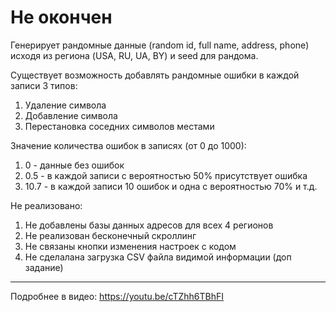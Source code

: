 # Не окончен
Генерирует рандомные данные (random id, full name, address, phone)
исходя из региона (USA, RU, UA, BY) и seed для рандома.

Существует возможность добавлять рандомные ошибки в каждой записи 3 типов:
1) Удаление символа
2) Добавление символа
3) Перестановка соседних символов местами

Значение количества ошибок в записях (от 0 до 1000):
1) 0 - данные без ошибок
2) 0.5 - в каждой записи с вероятностью 50% присутствует ошибка
3) 10.7 - в каждой записи 10 ошибок и одна с вероятностью 70% и т.д.

Не реализовано:
1) Не добавлены базы данных адресов для всех 4 регионов
2) Не реализован бесконечный скроллинг
3) Не связаны кнопки изменения настроек с кодом
4) Не сделалана загрузка CSV файла видимой информации (доп задание)

__________________________
Подробнее в видео: https://youtu.be/cTZhh6TBhFI
